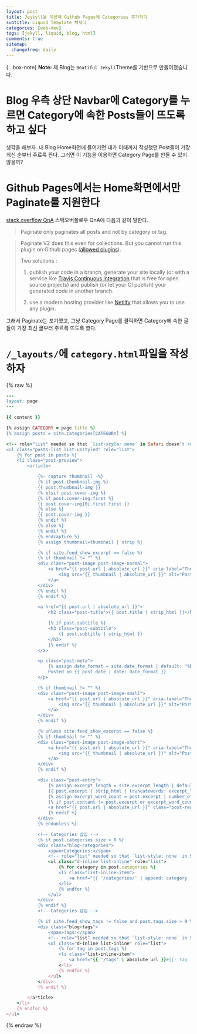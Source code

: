 ```yaml
---
layout: post
title: Jeykyll을 이용해 Github Pages에 Categories 추가하기
subtitle: Liquid Template 빡세다
categories: [web-dev]
tags: [jekyll, liquid, blog, html]
comments: true
sitemap:
  changefreq: daily
---
```


{: .box-note}
**Note:** 제 Blog는 `Beatiful Jekyll`Theme를 기반으로 만들어졌습니다.

# Blog 우측 상단 Navbar에 Category를 누르면 Category에 속한 Posts들이 뜨도록 하고 싶다


생각을 해보자. 내 Blog Home화면에 들어가면 내가 이때까지 작성했던 Post들이 가장 최신 순부터 주르륵 뜬다. 그러면 이 기능을 이용하면 Category Page를 만들 수 있지 않을까?

# Github Pages에서는 Home화면에서만 Paginate를 지원한다

[stack overflow QnA](https://stackoverflow.com/questions/56065176/how-to-paginate-categories-in-jekyll-with-github-pages)
스택오버플로우 QnA에 다음과 같이 말한다.

> Paginate only paginates all posts and not by category or tag.

>Paginate V2 does this even for collections. But you cannot run this plugin on Github pages ([allowed plugins](https://pages.github.com/versions/)).
>
>Two solutions :
>
>1.  publish your code in a branch, generate your site locally (or with a service like [Travis Continuous Integration](https://github.com/marketplace/travis-ci) that is free for open source projects) and publish (or let your CI publish) your generated code in another branch.
>  
>2.  use a modern hosting provider like [Netlify](https://netlify.com/) that allows you to use any plugin.

그래서 Paginate는 포기했고, 그냥 Category Page를 클릭하면 Category에 속한 글들이 가장 최신 글부터 주르륵 뜨도록 했다.

# `/_layouts/`에 `category.html`파일을 작성하자

{% raw %}
```ruby
---
layout: page
---

{{ content }}

{% assign CATEGORY = page.title %}
{% assign posts = site.categories[CATEGORY] %}

<!-- role="list" needed so that `list-style: none` in Safari doesn't remove the list semantics -->
<ul class="posts-list list-unstyled" role="list">
	{% for post in posts %}
	<li class="post-preview">
		<article>

			{%- capture thumbnail -%}
			{% if post.thumbnail-img %}
			{{ post.thumbnail-img }}
			{% elsif post.cover-img %}
			{% if post.cover-img.first %}
			{{ post.cover-img[0].first.first }}
			{% else %}
			{{ post.cover-img }}
			{% endif %}
			{% else %}
			{% endif %}
			{% endcapture %}
			{% assign thumbnail=thumbnail | strip %}

			{% if site.feed_show_excerpt == false %}
			{% if thumbnail != "" %}
			<div class="post-image post-image-normal">
				<a href="{{ post.url | absolute_url }}" aria-label="Thumbnail">
					<img src="{{ thumbnail | absolute_url }}" alt="Post thumbnail">
				</a>
			</div>
			{% endif %}
			{% endif %}

			<a href="{{ post.url | absolute_url }}">
				<h2 class="post-title">{{ post.title | strip_html }}</h2>

				{% if post.subtitle %}
				<h3 class="post-subtitle">
					{{ post.subtitle | strip_html }}
				</h3>
				{% endif %}
			</a>

			<p class="post-meta">
				{% assign date_format = site.date_format | default: "%B %-d, %Y" %}
				Posted on {{ post.date | date: date_format }}
			</p>

			{% if thumbnail != "" %}
			<div class="post-image post-image-small">
				<a href="{{ post.url | absolute_url }}" aria-label="Thumbnail">
					<img src="{{ thumbnail | absolute_url }}" alt="Post thumbnail">
				</a>
			</div>
			{% endif %}

			{% unless site.feed_show_excerpt == false %}
			{% if thumbnail != "" %}
			<div class="post-image post-image-short">
				<a href="{{ post.url | absolute_url }}" aria-label="Thumbnail">
					<img src="{{ thumbnail | absolute_url }}" alt="Post thumbnail">
				</a>
			</div>
			{% endif %}

			<div class="post-entry">
				{% assign excerpt_length = site.excerpt_length | default: 50 %}
				{{ post.excerpt | strip_html | truncatewords: excerpt_length }}
				{% assign excerpt_word_count = post.excerpt | number_of_words %}
				{% if post.content != post.excerpt or excerpt_word_count > excerpt_length %}
				<a href="{{ post.url | absolute_url }}" class="post-read-more">[Read&nbsp;More]</a>
				{% endif %}
			</div>
			{% endunless %}

			<!-- Categories 삽입 -->
			{% if post.categories.size > 0 %}
			<div class="blog-categories">
				<span>Categories:</span>
				<!-- role="list" needed so that `list-style: none` in Safari doesn't remove the list semantics -->
				<ul class="d-inline list-inline" role="list">
					{% for category in post.categories %}
					<li class="list-inline-item">
						<a href="{{ '/categories/' | append: category | absolute_url}}">{{- category -}}</a>
					</li>
					{% endfor %}
				</ul>
			</div>
			{% endif %}
			<!-- Categories 삽입 -->

			{% if site.feed_show_tags != false and post.tags.size > 0 %}
			<div class="blog-tags">
				<span>Tags:</span>
				<!-- role="list" needed so that `list-style: none` in Safari doesn't remove the list semantics -->
				<ul class="d-inline list-inline" role="list">
					{% for tag in post.tags %}
					<li class="list-inline-item">
						<a href="{{ '/tags' | absolute_url }}#{{- tag -}}">{{- tag -}}</a>
					</li>
					{% endfor %}
				</ul>
			</div>
			{% endif %}

		</article>
	</li>
	{% endfor %}
</ul>
```
{% endraw %}